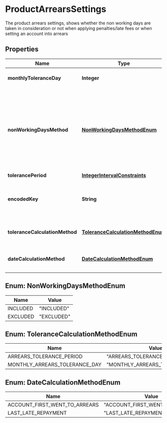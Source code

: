 

# ProductArrearsSettings

The product arrears settings, shows whether the non working days are taken in consideration or not when applying penalties/late fees or when setting an account into arrears
## Properties

Name | Type | Description | Notes
------------ | ------------- | ------------- | -------------
**monthlyToleranceDay** | **Integer** | Defines the tolerance monthly date |  [optional]
**nonWorkingDaysMethod** | [**NonWorkingDaysMethodEnum**](#NonWorkingDaysMethodEnum) | Shows whether the non working days are taken in consideration or not when applying penaltees/late fees or when setting an account into arrears |  [optional]
**tolerancePeriod** | [**IntegerIntervalConstraints**](IntegerIntervalConstraints.md) |  |  [optional]
**encodedKey** | **String** | The encoded key of the arrears base settings, auto generated, unique. |  [optional] [readonly]
**toleranceCalculationMethod** | [**ToleranceCalculationMethodEnum**](#ToleranceCalculationMethodEnum) | Defines the tolerance calculation method |  [optional]
**dateCalculationMethod** | [**DateCalculationMethodEnum**](#DateCalculationMethodEnum) | The arrears date calculation method. |  [optional]



## Enum: NonWorkingDaysMethodEnum

Name | Value
---- | -----
INCLUDED | &quot;INCLUDED&quot;
EXCLUDED | &quot;EXCLUDED&quot;



## Enum: ToleranceCalculationMethodEnum

Name | Value
---- | -----
ARREARS_TOLERANCE_PERIOD | &quot;ARREARS_TOLERANCE_PERIOD&quot;
MONTHLY_ARREARS_TOLERANCE_DAY | &quot;MONTHLY_ARREARS_TOLERANCE_DAY&quot;



## Enum: DateCalculationMethodEnum

Name | Value
---- | -----
ACCOUNT_FIRST_WENT_TO_ARREARS | &quot;ACCOUNT_FIRST_WENT_TO_ARREARS&quot;
LAST_LATE_REPAYMENT | &quot;LAST_LATE_REPAYMENT&quot;



